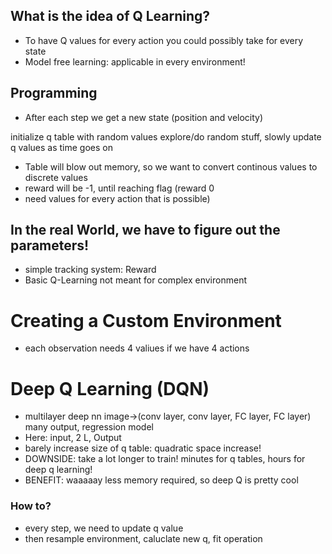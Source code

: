 ## What is the idea of Q Learning?

- To have Q values for every action you could possibly take for every state
- Model free learning: applicable in every environment!

## Programming
- After each step we get a new state (position and velocity)

initialize q table with random values
explore/do random stuff, slowly update q values as time goes on
- Table will blow out memory, so we want to convert continous values to discrete values
- reward will be -1, until reaching flag (reward 0
- need values for every action that is possible)

## In the real World, we have to figure out the parameters!
- simple tracking system: Reward
- Basic Q-Learning not meant for complex environment

# Creating a Custom Environment
- each observation needs 4 valiues if we have 4 actions

# Deep Q Learning (DQN)
- multilayer deep nn image->(conv layer, conv layer, FC layer, FC layer) many output, regression model
- Here: input, 2 L, Output
- barely increase size of q table: quadratic space increase!
- DOWNSIDE: take a lot longer to train! minutes for q tables, hours for deep q learning!
- BENEFIT: waaaaay less memory required, so deep Q is pretty cool

### How to?
- every step, we need to update q value
- then resample environment, caluclate new q, fit operation